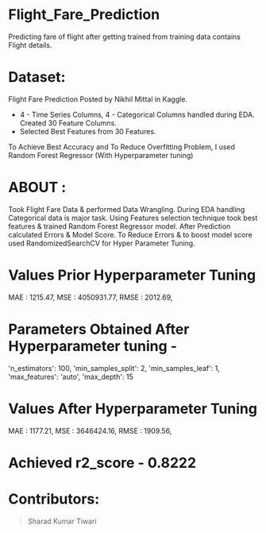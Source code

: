 # Flight_Fare_Prediction

Predicting fare of flight after getting trained from training data contains Flight details.

# Dataset:
Flight Fare Prediction Posted by Nikhil Mittal in Kaggle.
* 4 - Time Series Columns, 4 - Categorical Columns handled during EDA. Created 30 Feature Columns.
* Selected Best Features from 30 Features.

To Achieve Best Accuracy and To Reduce Overfitting Problem, I used  Random Forest Regressor (With Hyperparameter tuning)

# ABOUT :
Took Flight Fare Data & performed Data Wrangling. During EDA handling Categorical data is major task. Using Features selection technique took best features & 
trained Random Forest Regressor model. After Prediction calculated Errors & Model Score. To Reduce Errors & to boost model score used RandomizedSearchCV for 
Hyper Parameter Tuning. 

 # Values Prior Hyperparameter Tuning
   MAE :  1215.47,
   MSE :  4050931.77, 
   RMSE :  2012.69,
   
# Parameters Obtained After Hyperparameter tuning - 
 'n_estimators': 100,
  'min_samples_split': 2,
  'min_samples_leaf': 1,
  'max_features': 'auto',
  'max_depth': 15
  
# Values After Hyperparameter Tuning
   MAE :  1177.21,
   MSE :  3646424.16,
   RMSE :  1909.56,
  
# Achieved    r2_score -   0.8222

# Contributors:
> Sharad Kumar Tiwari
